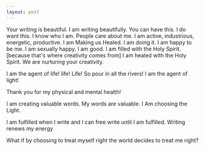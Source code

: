 ```yaml
---
layout: post
---
```


Your writing is beautiful.
I am writing beautifully.
You can have this.
I do want this.
I know who I am.
People care about me.
I am active, industrious, energetic, productive.
I am Making us Healed.
I am doing it.
I am happy to be me.
I am sexually happy.
I am good.
I am filled with the Holy Spirit. [because that's where creativity comes from]
I am healed with the Holy Spirit.
We are nurturing your creativity.

I am the agent of life! life! Life! So pour in all the rivers!
I am the agent of light!

Thank you for my physical and mental health!

I am creating valuable words.
My words are valuable.
I Am choosing the Light.

I am fulfilled when I write and I can free write until I am fulfilled.
Writing renews my energy

What if by choosing to treat myself right the world decides to treat me right?
